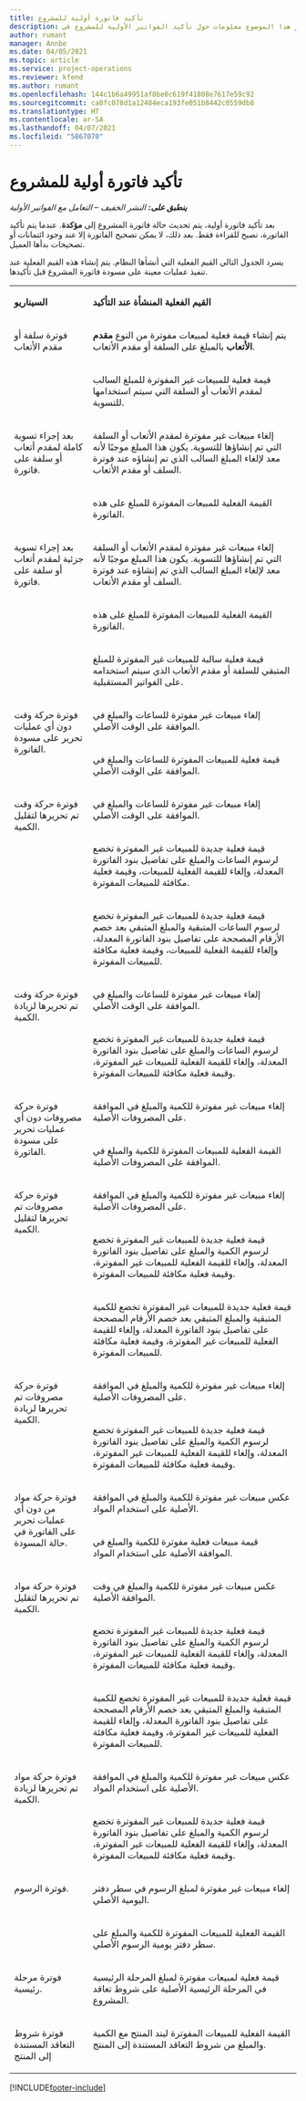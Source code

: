 ```yaml
---
title: تأكيد فاتورة أولية للمشروع
description: يوفر هذا الموضوع معلومات حول تأكيد الفواتير الأولية للمشروع في Project Operations.
author: rumant
manager: Annbe
ms.date: 04/05/2021
ms.topic: article
ms.service: project-operations
ms.reviewer: kfend
ms.author: rumant
ms.openlocfilehash: 144c1b6a49951af8be0c619f41808e7617e59c92
ms.sourcegitcommit: ca0fc078d1a12484eca193fe051b8442c0559db8
ms.translationtype: HT
ms.contentlocale: ar-SA
ms.lasthandoff: 04/07/2021
ms.locfileid: "5867070"
---
```

# <a name="confirm-a-proforma-project-invoice"></a>تأكيد فاتورة أولية للمشروع 

_**ينطبق على:** النشر الخفيف – التعامل مع الفواتير الأولية_


بعد تأكيد فاتورة أولية، يتم تحديث حالة فاتورة المشروع إلى **مؤكدة**. عندما يتم تأكيد الفاتورة، تصبح للقراءة فقط. بعد ذلك، لا يمكن تصحيح الفاتورة إلا عند وجود ائتمانات أو تصحيحات بدأها العميل.

يسرد الجدول التالي القيم الفعلية التي أنشأها النظام. يتم إنشاء هذه القيم الفعلية عند تنفيذ عمليات معينة على مسودة فاتورة المشروع قبل تأكيدها.

<table border="0" cellspacing="0" cellpadding="0">
    <tbody>
        <tr>
            <td width="216" valign="top">
                <p>
                    <strong>السيناريو</strong>
                </p>
            </td>
            <td width="808" valign="top">
                <p>
                    <strong>القيم الفعلية المنشأة عند التأكيد</strong>
                </p>
            </td>
        </tr>
        <tr>
            <td width="216" rowspan="2" valign="top">
                <p>
فوترة سلفة أو مقدم الأتعاب </p>
            </td>
            <td width="408" valign="top">
                <p>
يتم إنشاء قيمة فعلية لمبيعات مفوترة من النوع <strong>مقدم الأتعاب</strong> بالمبلغ على السلفة أو مقدم الأتعاب.
                </p>
            </td>
        </tr>
        <tr>
            <td width="408" valign="top">
                <p>
قيمة فعلية للمبيعات غير المفوترة للمبلغ السالب لمقدم الأتعاب أو السلفة التي سيتم استخدامها للتسوية.
                </p>
            </td>
        </tr>
        <tr>
            <td width="216" rowspan="2" valign="top">
                <p>
بعد إجراء تسوية كاملة لمقدم أتعاب أو سلفة على فاتورة.
                </p>
            </td>
            <td width="408" valign="top">
                <p>
إلغاء مبيعات غير مفوترة لمقدم الأتعاب أو السلفة التي تم إنشاؤها للتسوية. يكون هذا المبلغ موجبًا لأنه معد لإلغاء المبلغ السالب الذي تم إنشاؤه عند فوترة السلف أو مقدم الأتعاب.
                </p>
            </td>
        </tr>
        <tr>
            <td width="408" valign="top">
                <p>
القيمة الفعلية للمبيعات المفوترة للمبلغ على هذه الفاتورة.
                </p>
            </td>
        </tr>
        <tr>
            <td width="216" rowspan="3" valign="top">
                <p>
بعد إجراء تسوية جزئية لمقدم أتعاب أو سلفة على فاتورة.
                </p>
            </td>
            <td width="408" valign="top">
                <p>
إلغاء مبيعات غير مفوترة لمقدم الأتعاب أو السلفة التي تم إنشاؤها للتسوية. يكون هذا المبلغ موجبًا لأنه معد لإلغاء المبلغ السالب الذي تم إنشاؤه عند فوترة السلف أو مقدم الأتعاب.
                </p>
            </td>
        </tr>
        <tr>
            <td width="408" valign="top">
                <p>
القيمة الفعلية للمبيعات المفوترة للمبلغ على هذه الفاتورة.
                </p>
            </td>
        </tr>
        <tr>
            <td width="408" valign="top">
                <p>
قيمة فعلية سالبة للمبيعات غير المفوترة للمبلغ المتبقي للسلفة أو مقدم الأتعاب الذي سيتم استخدامه على الفواتير المستقبلية.
                </p>
            </td>
        </tr>
        <tr>
            <td width="216" rowspan="2" valign="top">
                <p>
فوترة حركة وقت دون أي عمليات تحرير على مسودة الفاتورة.
                </p>
            </td>
            <td width="408" valign="top">
                <p>
إلغاء مبيعات غير مفوترة للساعات والمبلغ في الموافقة على الوقت الأصلي.
                </p>
            </td>
        </tr>
        <tr>
            <td width="408" valign="top">
                <p>
قيمة فعلية للمبيعات المفوترة للساعات والمبلغ في الموافقة على الوقت الأصلي.
                </p>
            </td>
        </tr>
        <tr>
            <td width="216" rowspan="3" valign="top">
                <p>
فوترة حركة وقت تم تحريرها لتقليل الكمية.
                </p>
            </td>
            <td width="408" valign="top">
                <p>
إلغاء مبيعات غير مفوترة للساعات والمبلغ في الموافقة على الوقت الأصلي.
                </p>
            </td>
        </tr>
        <tr>
            <td width="408" valign="top">
                <p>
قيمة فعلية جديدة للمبيعات غير المفوترة تخضع لرسوم الساعات والمبلغ على تفاصيل بنود الفاتورة المعدلة، وإلغاء للقيمة الفعلية للمبيعات، وقيمة فعلية مكافئة للمبيعات المفوترة.
                </p>
            </td>
        </tr>
        <tr>
            <td width="408" valign="top">
                <p>
قيمة فعلية جديدة للمبيعات غير المفوترة تخضع لرسوم الساعات المتبقية والمبلغ المتبقي بعد خصم الأرقام المصححة على تفاصيل بنود الفاتورة المعدلة، وإلغاء للقيمة الفعلية للمبيعات، وقيمة فعلية مكافئة للمبيعات المفوترة.
                </p>
            </td>
        </tr>
        <tr>
            <td width="216" rowspan="2" valign="top">
                <p>
فوترة حركة وقت تم تحريرها لزيادة الكمية.
                </p>
            </td>
            <td width="408" valign="top">
                <p>
إلغاء مبيعات غير مفوترة للساعات والمبلغ في الموافقة على الوقت الأصلي.
                </p>
            </td>
        </tr>
        <tr>
            <td width="408" valign="top">
                <p>
قيمة فعلية جديدة للمبيعات غير المفوترة تخضع لرسوم الساعات والمبلغ على تفاصيل بنود الفاتورة المعدلة، وإلغاء للقيمة الفعلية للمبيعات غير المفوترة، وقيمة فعلية مكافئة للمبيعات المفوترة.
                </p>
            </td>
        </tr>
        <tr>
            <td width="216" rowspan="2" valign="top">
                <p>
فوترة حركة مصروفات دون أي عمليات تحرير على مسودة الفاتورة.
                </p>
            </td>
            <td width="408" valign="top">
                <p>
إلغاء مبيعات غير مفوترة للكمية والمبلغ في الموافقة على المصروفات الأصلية.
                </p>
            </td>
        </tr>
        <tr>
            <td width="408" valign="top">
                <p>
القيمة الفعلية للمبيعات المفوترة للكمية والمبلغ في الموافقة على المصروفات الأصلية. </p>
            </td>
        </tr>
        <tr>
            <td width="216" rowspan="3" valign="top">
                <p>
فوترة حركة مصروفات تم تحريرها لتقليل الكمية.
                </p>
            </td>
            <td width="408" valign="top">
                <p>
إلغاء مبيعات غير مفوترة للكمية والمبلغ في الموافقة على المصروفات الأصلية.
                </p>
            </td>
        </tr>
        <tr>
            <td width="408" valign="top">
                <p>
قيمة فعلية جديدة للمبيعات غير المفوترة تخضع لرسوم الكمية والمبلغ على تفاصيل بنود الفاتورة المعدلة، وإلغاء للقيمة الفعلية للمبيعات غير المفوترة، وقيمة فعلية مكافئة للمبيعات المفوترة.
                </p>
            </td>
        </tr>
        <tr>
            <td width="408" valign="top">
                <p>
قيمة فعلية جديدة للمبيعات غير المفوترة تخضع للكمية المتبقية والمبلغ المتبقي بعد خصم الأرقام المصححة على تفاصيل بنود الفاتورة المعدلة، وإلغاء للقيمة الفعلية للمبيعات غير المفوترة، وقيمة فعلية مكافئة للمبيعات المفوترة.
                </p>
            </td>
        </tr>
        <tr>
            <td width="216" rowspan="2" valign="top">
                <p>
فوترة حركة مصروفات تم تحريرها لزيادة الكمية.
                </p>
            </td>
            <td width="408" valign="top">
                <p>
إلغاء مبيعات غير مفوترة للكمية والمبلغ في الموافقة على المصروفات الأصلية.
                </p>
            </td>
        </tr>
        <tr>
            <td width="408" valign="top">
                <p>
قيمة فعلية جديدة للمبيعات غير المفوترة تخضع لرسوم الكمية والمبلغ على تفاصيل بنود الفاتورة المعدلة، وإلغاء للقيمة الفعلية للمبيعات غير المفوترة، وقيمة فعلية مكافئة للمبيعات المفوترة. 
                </p>
            </td>
        </tr>
        <tr>
            <td width="216" rowspan="2" valign="top">
                <p>
فوترة حركة مواد من دون أي عمليات تحرير على الفاتورة في حالة المسودة.
                </p>
            </td>
            <td width="408" valign="top">
                <p>
عكس مبيعات غير مفوترة للكمية والمبلغ في الموافقة الأصلية على استخدام المواد.
                </p>
            </td>
        </tr>
        <tr>
            <td width="408" valign="top">
                <p>
قيمة مبيعات فعلية مفوترة للكمية والمبلغ في الموافقة الأصلية على استخدام المواد.
                </p>
            </td>
        </tr>
        <tr>
            <td width="216" rowspan="3" valign="top">
                <p>
فوترة حركة مواد تم تحريرها لتقليل الكمية.
                </p>
            </td>
            <td width="408" valign="top">
                <p>
عكس مبيعات غير مفوترة للكمية والمبلغ في وقت الموافقة الأصلية.
                </p>
            </td>
        </tr>
        <tr>
            <td width="408" valign="top">
                <p>
قيمة فعلية جديدة للمبيعات غير المفوترة تخضع لرسوم الكمية والمبلغ على تفاصيل بنود الفاتورة المعدلة، وإلغاء للقيمة الفعلية للمبيعات غير المفوترة، وقيمة فعلية مكافئة للمبيعات المفوترة.
                </p>
            </td>
        </tr>
        <tr>
            <td width="408" valign="top">
                <p>
قيمة فعلية جديدة للمبيعات غير المفوترة تخضع للكمية المتبقية والمبلغ المتبقي بعد خصم الأرقام المصححة على تفاصيل بنود الفاتورة المعدلة، وإلغاء للقيمة الفعلية للمبيعات غير المفوترة، وقيمة فعلية مكافئة للمبيعات المفوترة.
                </p>
            </td>
        </tr>
        <tr>
            <td width="216" rowspan="2" valign="top">
                <p>
فوترة حركة مواد تم تحريرها لزيادة الكمية.
                </p>
            </td>
            <td width="408" valign="top">
                <p>
عكس مبيعات غير مفوترة للكمية والمبلغ في الموافقة الأصلية على استخدام المواد.
                </p>
            </td>
        </tr>
        <tr>
            <td width="408" valign="top">
                <p>
قيمة فعلية جديدة للمبيعات غير المفوترة تخضع لرسوم الكمية والمبلغ على تفاصيل بنود الفاتورة المعدلة، وإلغاء للقيمة الفعلية للمبيعات غير المفوترة، وقيمة فعلية مكافئة للمبيعات المفوترة.
                </p>
            </td>
        </tr>
        <tr>
            <td width="216" rowspan="2" valign="top">
                <p>
فوترة الرسوم.
                </p>
            </td>
            <td width="408" valign="top">
                <p>
إلغاء مبيعات غير مفوترة لمبلغ الرسوم في سطر دفتر اليومية الأصلي.
                </p>
            </td>
        </tr>
        <tr>
            <td width="408" valign="top">
                <p>
القيمة الفعلية للمبيعات المفوترة للكمية والمبلغ على سطر دفتر يومية الرسوم الأصلي.
                </p>
            </td>
        </tr>
        <tr>
            <td width="216" valign="top">
                <p>
فوترة مرحلة رئيسية.
                </p>
            </td>
            <td width="408" valign="top">
                <p>
قيمة فعلية لمبيعات مفوترة لمبلغ المرحلة الرئيسية في المرحلة الرئيسية الأصلية على شروط تعاقد المشروع.
                </p>
            </td>
        </tr>
        <tr>
            <td width="216" valign="top">
                <p>
فوترة شروط التعاقد المستندة إلى المنتج
                </p>
            </td>
            <td width="408" valign="top">
                <p>
القيمة الفعلية للمبيعات المفوترة لبند المنتج مع الكمية والمبلغ من شروط التعاقد المستندة إلى المنتج.
                </p>
            </td>
        </tr>
    </tbody>
</table>


[!INCLUDE[footer-include](../../includes/footer-banner.md)]
